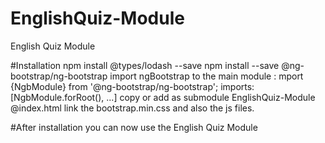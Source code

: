 # EnglishQuiz-Module
English Quiz Module


#Installation
    npm install @types/lodash --save
    npm install --save @ng-bootstrap/ng-bootstrap
    import ngBootstrap to the main module : mport {NgbModule} from '@ng-bootstrap/ng-bootstrap';
    imports: [NgbModule.forRoot(), ...]
    copy or add as submodule EnglishQuiz-Module
    @index.html link the bootstrap.min.css and also the js files.
    <link rel="stylesheet" href="./assets/bootstrap.min.css">
    <script src="./assets/jquery-3.1.1.min.js"></script> 
    <script src="./assets/bootstrap.min.js"></script>

#After installation you can now use the English Quiz Module